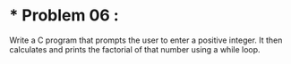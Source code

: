 # * Problem 06 :

Write a C program that prompts the user to enter a positive integer. It then calculates and prints the factorial of that number using a while loop.